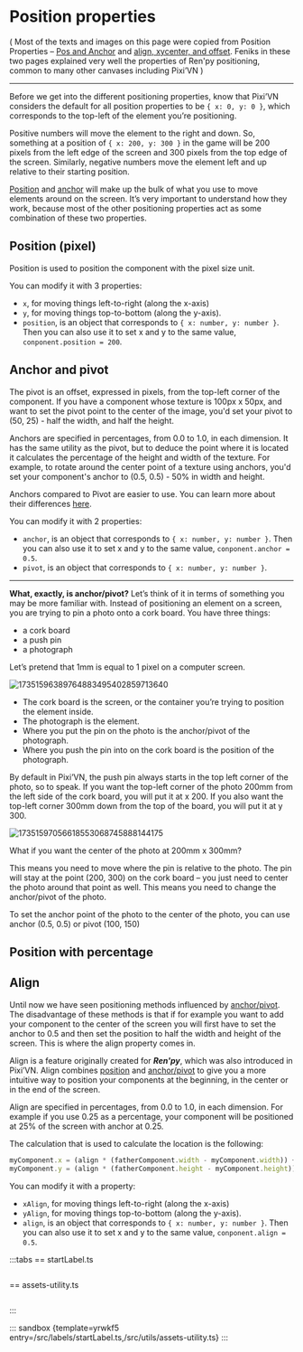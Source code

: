# Position properties

( Most of the texts and images on this page were copied from Position Properties – [Pos and Anchor](https://feniksdev.com/renpy-position-properties-pos-and-anchor/) and [align, xycenter, and offset](https://feniksdev.com/renpy-position-properties-align-xycenter-and-offset/). Feniks in these two pages explained very well the properties of Ren'py positioning, common to many other canvases including Pixi’VN )

---

Before we get into the different positioning properties, know that Pixi’VN considers the default for all position properties to be `{ x: 0, y: 0 }`, which corresponds to the top-left of the element you’re positioning.

Positive numbers will move the element to the right and down. So, something at a position of `{ x: 200, y: 300 }` in the game will be 200 pixels from the left edge of the screen and 300 pixels from the top edge of the screen. Similarly, negative numbers move the element left and up relative to their starting position.

[Position](#position-pixel) and [anchor](#anchor-and-pivot) will make up the bulk of what you use to move elements around on the screen. It’s very important to understand how they work, because most of the other positioning properties act as some combination of these two properties.

## Position (pixel)

Position is used to position the component with the pixel size unit.

You can modify it with 3 properties:

- `x`, for moving things left-to-right (along the x-axis)
- `y`, for moving things top-to-bottom (along the y-axis).
- `position`, is an object that corresponds to `{ x: number, y: number }`. Then you can also use it to set x and y to the same value, `conponent.position = 200`.

## Anchor and pivot

The pivot is an offset, expressed in pixels, from the top-left corner of the component. If you have a component whose texture is 100px x 50px, and want to set the pivot point to the center of the image, you'd set your pivot to (50, 25) - half the width, and half the height.

Anchors are specified in percentages, from 0.0 to 1.0, in each dimension. It has the same utility as the pivot, but to deduce the point where it is located it calculates the percentage of the height and width of the texture. For example, to rotate around the center point of a texture using anchors, you'd set your component's anchor to (0.5, 0.5) - 50% in width and height.

Anchors compared to Pivot are easier to use. You can learn more about their differences [here](https://pixijs.com/8.x/guides/components/sprites#pivot-vs-anchor).

You can modify it with 2 properties:

- `anchor`, is an object that corresponds to `{ x: number, y: number }`. Then you can also use it to set x and y to the same value, `conponent.anchor = 0.5`.
- `pivot`, is an object that corresponds to `{ x: number, y: number }`.

---

**What, exactly, is anchor/pivot?** Let’s think of it in terms of something you may be more familiar with. Instead of positioning an element on a screen, you are trying to pin a photo onto a cork board. You have three things:

- a cork board
- a push pin
- a photograph

Let’s pretend that 1mm is equal to 1 pixel on a computer screen.

![17351596389764883495402859713640](https://github.com/user-attachments/assets/becfa6ac-1156-49ad-8ceb-17b06627be7c)

- The cork board is the screen, or the container you’re trying to position the element inside.
- The photograph is the element.
- Where you put the pin on the photo is the anchor/pivot of the photograph.
- Where you push the pin into on the cork board is the position of the photograph.

By default in Pixi’VN, the push pin always starts in the top left corner of the photo, so to speak. If you want the top-left corner of the photo 200mm from the left side of the cork board, you will put it at x 200. If you also want the top-left corner 300mm down from the top of the board, you will put it at y 300.

![17351597056618553068745888144175](https://github.com/user-attachments/assets/c6955336-1c30-4518-8f05-edd950a1227e)

What if you want the center of the photo at 200mm x 300mm?

This means you need to move where the pin is relative to the photo. The pin will stay at the point (200, 300) on the cork board – you just need to center the photo around that point as well. This means you need to change the anchor/pivot of the photo.

To set the anchor point of the photo to the center of the photo, you can use anchor (0.5, 0.5) or pivot (100, 150)

## Position with percentage

## Align

Until now we have seen positioning methods influenced by [anchor/pivot](#anchor-and-pivot). The disadvantage of these methods is that if for example you want to add your component to the center of the screen you will first have to set the anchor to 0.5 and then set the position to half the width and height of the screen. This is where the align property comes in.

Align is a feature originally created for ***Ren'py***, which was also introduced in Pixi’VN. Align combines [position](#position-pixel) and [anchor/pivot](#anchor-and-pivot) to give you a more intuitive way to position your components at the beginning, in the center or in the end of the screen.

Align are specified in percentages, from 0.0 to 1.0, in each dimension. For example if you use 0.25 as a percentage, your component will be positioned at 25% of the screen with anchor at 0.25.

The calculation that is used to calculate the location is the following:

```ts
myComponent.x = (align * (fatherComponent.width - myComponent.width)) + myComponent.pivot + (myComponent.anchor * myComponent.width)
myComponent.y = (align * (fatherComponent.height - myComponent.height)) + myComponent.pivot + (myComponent.anchor * myComponent.height)
```

You can modify it with a property:

- `xAlign`, for moving things left-to-right (along the x-axis)
- `yAlign`, for moving things top-to-bottom (along the y-axis).
- `align`, is an object that corresponds to `{ x: number, y: number }`. Then you can also use it to set x and y to the same value, `conponent.align = 0.5`.

:::tabs
== startLabel.ts

```ts
```

== assets-utility.ts

```ts
```

:::

::: sandbox {template=yrwkf5 entry=/src/labels/startLabel.ts,/src/utils/assets-utility.ts}
:::
